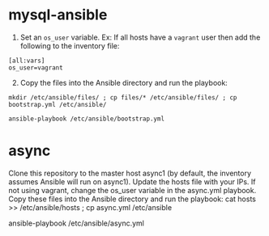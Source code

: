 # mysql-ansible
1. Set an `os_user` variable. Ex: If all hosts have a `vagrant` user then add the following to the inventory file:
```
[all:vars]
os_user=vagrant
```
2. Copy the files into the Ansible directory and run the playbook:
```
mkdir /etc/ansible/files/ ; cp files/* /etc/ansible/files/ ; cp bootstrap.yml /etc/ansible/

ansible-playbook /etc/ansible/bootstrap.yml
```
# async
Clone this repository to the master host async1 (by default, the inventory assumes Ansible will run on async1).
Update the hosts file with your IPs.
If not using vagrant, change the os_user variable in the async.yml playbook.
Copy these files into the Ansible directory and run the playbook:
cat hosts >> /etc/ansible/hosts ; cp async.yml /etc/ansible

ansible-playbook /etc/ansible/async.yml
